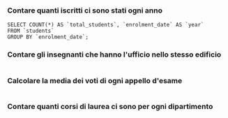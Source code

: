 ### Contare quanti iscritti ci sono stati ogni anno
```
SELECT COUNT(*) AS `total_students`, `enrolment_date` AS `year`
FROM `students`
GROUP BY `enrolment_date`;
```

### Contare gli insegnanti che hanno l'ufficio nello stesso edificio
```

```

### Calcolare la media dei voti di ogni appello d'esame
```

```

### Contare quanti corsi di laurea ci sono per ogni dipartimento
```

```